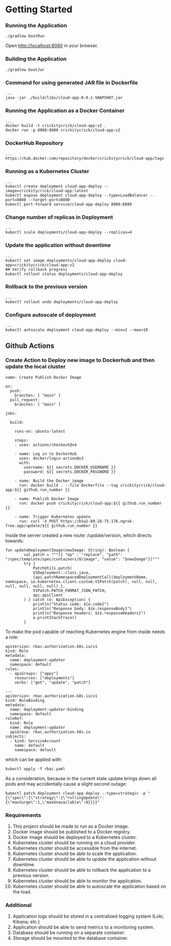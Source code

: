 # Getting Started

### Running the Application

```
./gradlew bootRun
```

Open [http://localhost:8080](http://localhost:8080) in your browser.

### Building the Application

```
./gradlew bootJar
```

### Command for using generated JAR file in Dockerfile

```
...
java -jar ./build/libs/cloud-app-0.0.1-SNAPSHOT.jar
```
### Running the Application as a Docker Container

```
...
docker build -t crickitycrick/cloud-app:v2 .
docker run -p 8080:8080 crickitycrick/cloud-app:v2
```

### DockerHub Repository

```
...
https://hub.docker.com/repository/docker/crickitycrick/cloud-app/tags
```

### Running as a Kubernetes Cluster

```
...
kubectl create deployment cloud-app-deploy --image=crickitycrick/cloud-app:latest
kubectl expose deployment cloud-app-deploy --type=LoadBalancer --port=8080 --target-port=8080
kubectl port-forward service/cloud-app-deploy 8080:8080
```

### Change number of replicas in Deployment

```
...
kubectl scale deployments/cloud-app-deploy --replicas=4
```

### Update the application without downtime

```
...
kubectl set image deployments/cloud-app-deploy cloud-app=crickitycrick/cloud-app:v2
## Verify rollback progress
kubectl rollout status deployments/cloud-app-deploy
```

### Rollback to the previous version

```
...
kubectl rollout undo deployments/cloud-app-deploy
```

### Configure autoscale of deployment

```
...
kubectl autoscale deployment cloud-app-deploy --min=2 --max=10 
```

## Github Actions

### Create Action to Deploy new image to Dockerhub and then update the local cluster

```
name: Create Publish Docker Image

on:
  push:
    branches: [ "main" ]
  pull_request:
    branches: [ "main" ]

jobs:

  build:

    runs-on: ubuntu-latest

    steps:
    - uses: actions/checkout@v4
    
    - name: Log in to DockerHub
      uses: docker/login-action@v3
      with:
        username: ${{ secrets.DOCKER_USERNAME }}
        password: ${{ secrets.DOCKER_PASSWORD }}
        
    - name: Build the Docker image
      run: docker build . --file Dockerfile --tag crickitycrick/cloud-app:${{ github.run_number }}

    - name: Publish Docker Image
      run: docker push crickitycrick/cloud-app:${{ github.run_number }}

    - name: Trigger Kubernetes update
      run: curl -X POST https://b5a2-89-28-75-176.ngrok-free.app/update/${{ github.run_number }}

```

Inside the server created a new route: /update/version, which directs towards:

```
fun updateDeploymentImage(newImage: String): Boolean {
        val patch = """[{ "op" : "replace", "path": "/spec/template/spec/containers/0/image", "value": "$newImage"}]"""
        try {
            PatchUtils.patch(
            V1Deployment::class.java,
            {api.patchNamespacedDeploymentCall(deploymentName, namespace, io.kubernetes.client.custom.V1Patch(patch), null, null, null, null, null, null) },
            V1Patch.PATCH_FORMAT_JSON_PATCH,
            api.apiClient
        ) } catch (e: ApiException) {
            println("Status code: ${e.code}")
            println("Response body: ${e.responseBody}")
            println("Response headers: ${e.responseHeaders}")
            e.printStackTrace()
        }
```

To make the pod capable of reaching Kubernetes engine from inside needs a role:

```
apiVersion: rbac.authorization.k8s.io/v1
kind: Role
metadata:
  name: deployment-updater
  namespace: default
rules:
  - apiGroups: ["apps"]
    resources: ["deployments"]
    verbs: ["get", "update", "patch"]

---
apiVersion: rbac.authorization.k8s.io/v1
kind: RoleBinding
metadata:
  name: deployment-updater-binding
  namespace: default
roleRef:
  kind: Role
  name: deployment-updater
  apiGroup: rbac.authorization.k8s.io
subjects:
  - kind: ServiceAccount
    name: default
    namespace: default

```

which can be applied with:

```
kubectl apply -f rbac.yaml
```

As a consideration, because in the current state update brings down all pods and may accidentally cause a slight second outage:
```
kubectl patch deployment cloud-app-deploy --type=strategic -p "{\"spec\":{\"strategy\":{\"rollingUpdate\":{\"maxSurge\":1,\"maxUnavailable\":0}}}}"
```



### Requirements

1. This project should be made to run as a Docker image.
2. Docker image should be published to a Docker registry.
3. Docker image should be deployed to a Kubernetes cluster.
4. Kubernetes cluster should be running on a cloud provider.
5. Kubernetes cluster should be accessible from the internet.
6. Kubernetes cluster should be able to scale the application.
7. Kubernetes cluster should be able to update the application without downtime.
8. Kubernetes cluster should be able to rollback the application to a previous version.
9. Kubernetes cluster should be able to monitor the application.
10. Kubernetes cluster should be able to autoscale the application based on the load.

### Additional
1. Application logs should be stored in a centralised logging system (Loki, Kibana, etc.)
2. Application should be able to send metrics to a monitoring system.
3. Database should be running on a separate container.
4. Storage should be mounted to the database container.

 